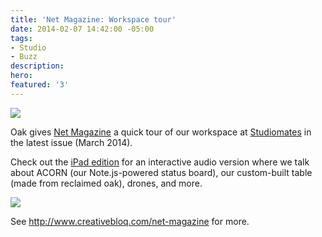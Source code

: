 ```yaml
---
title: 'Net Magazine: Workspace tour'
date: 2014-02-07 14:42:00 -05:00
tags:
- Studio
- Buzz
description: 
hero: 
featured: '3'
---
```


![](/uploads/netmag-cover.jpg) 
                                        
Oak gives [Net Magazine](http://www.creativebloq.com/net-magazine) a quick tour of our workspace at [Studiomates](http://studiomates.com) in the latest issue (March 2014).


                        
Check out the [iPad edition](https://itunes.apple.com/us/app/net-magazine-voice-web-design/id451395878?mt=8) for an interactive audio version where we talk about ACORN (our Note.js-powered status board), our custom-built table (made from reclaimed oak), drones, and more.

![](/uploads/netmag-1.jpg) 

See <http://www.creativebloq.com/net-magazine> for more.
